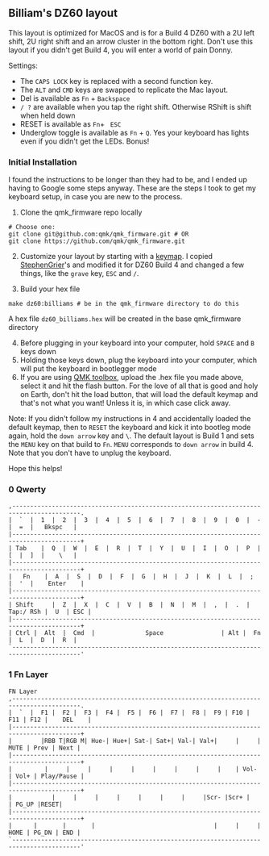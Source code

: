 ## Billiam's DZ60 layout

This layout is optimized for MacOS and is for a Build 4 DZ60 with a 2U left shift, 2U right shift and an arrow
cluster in the bottom right. Don't use this layout if you didn't get Build 4, you will enter a world of pain Donny.

Settings:

* The `CAPS LOCK` key is replaced with a second function key.
* The `ALT` and `CMD` keys are swapped to replicate the Mac layout.
* Del is available as `Fn` + `Backspace`
* `/ ?` are available when you tap the right shift. Otherwise RShift is shift when held down
* RESET is available as `Fn`+ ` ESC`
* Underglow toggle is available as `Fn` + `Q`. Yes your keyboard has lights even if you didn't get the LEDs. Bonus!


### Initial Installation

I found the instructions to be longer than they had to be, and I ended up having to Google some steps anyway. These are the steps I took to get my keyboard setup, in case you are new to the process.

1. Clone the qmk_firmware repo locally
```
# Choose one:
git clone git@github.com:qmk/qmk_firmware.git # OR
git clone https://github.com/qmk/qmk_firmware.git
```
2. Customize your layout by starting with a [keymap](https://github.com/qmk/qmk_firmware/tree/master/keyboards/dz60/keymaps). I copied [StephenGrier](https://github.com/qmk/qmk_firmware/tree/master/keyboards/dz60/keymaps/stephengrier)'s and modified it for DZ60 Build 4 and changed a few things, like the `grave` key, `ESC` and `/`.

3. Build your hex file
```
make dz60:billiams # be in the qmk_firmware directory to do this
```
A hex file `dz60_billiams.hex` will be created in the base qmk_firmware directory

4. Before plugging in your keyboard into your computer, hold `SPACE` and `B` keys down
5. Holding those keys down, plug the keyboard into your computer, which will put the keyboard in bootlegger mode
6. If you are using [QMK toolbox](https://github.com/qmk/qmk_toolbox/releases), upload the .hex file you made above, select it and hit the flash button. For the love of all that is good and holy on Earth, don't hit the load button, that will load the default keymap and that's not what you want! Unless it is, in which case click away.

Note: If you didn't follow my instructions in 4 and accidentally loaded the default keymap, then to `RESET` the keyboard and kick it into bootleg mode again, hold the `down arrow` key and `\`. The default layout is Build 1 and sets the `MENU` key on that build to `Fn`. `MENU` corresponds to `down arrow` in build 4. Note that you don't have to unplug the keyboard. 

Hope this helps!

### 0 Qwerty
```
,-----------------------------------------------------------------------------------------.
|  `  |  1  |  2  |  3  |  4  |  5  |  6  |  7  |  8  |  9  |  0  |  -  |  =  |   Bkspc   |
|-----------------------------------------------------------------------------------------+
| Tab    |  Q  |  W  |  E  |  R  |  T  |  Y  |  U  |  I  |  O  |  P  |  [  |  ]  |    \   |
|-----------------------------------------------------------------------------------------+
|   Fn    |  A  |  S  |  D  |  F  |  G  |  H  |  J  |  K  |  L  |  ;  |  '  |    Enter    |
|-----------------------------------------------------------------------------------------+
| Shift     |  Z  |  X  |  C  |  V  |  B  |  N  |  M  |  ,  |  .  | Tap:/ RSh |  U  | ESC |
|-----------------------------------------------------------------------------------------+
| Ctrl |  Alt  |  Cmd  |              Space                | Alt |  Fn  |  L  |  D  |  R  |
`-----------------------------------------------------------------------------------------'
```

### 1 Fn Layer
```
FN Layer
,-----------------------------------------------------------------------------------------.
|  `  |  F1 |  F2 |  F3 |  F4 |  F5 |  F6 |  F7 |  F8 |  F9 | F10 | F11 | F12 |    DEL    |
|-----------------------------------------------------------------------------------------+
|        |RBB T|RGB M| Hue-| Hue+| Sat-| Sat+| Val-| Val+|     |     | MUTE | Prev | Next |
|-----------------------------------------------------------------------------------------+
|         |     |     |     |     |     |     |     |     |    | Vol- | Vol+ | Play/Pause |
|-----------------------------------------------------------------------------------------+
|           |     |     |     |     |     |     |     |Scr- |Scr+ |         | PG_UP |RESET|
|-----------------------------------------------------------------------------------------+
|      |       |       |                                 |     |     | HOME | PG_DN | END |
`-----------------------------------------------------------------------------------------'
```

